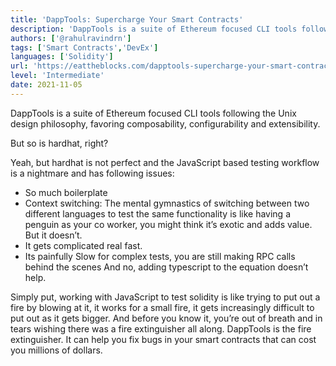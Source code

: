 ```yaml
---
title: 'DappTools: Supercharge Your Smart Contracts'
description: 'DappTools is a suite of Ethereum focused CLI tools following the Unix design philosophy, favoring composability, configurability and extensibility.'
authors: ['@rahulravindrn']
tags: ['Smart Contracts','DevEx']
languages: ['Solidity']
url: 'https://eattheblocks.com/dapptools-supercharge-your-smart-contracts/'
level: 'Intermediate'
date: 2021-11-05
---
```


DappTools is a suite of Ethereum focused CLI tools following the Unix design philosophy, favoring composability, configurability and extensibility.

But so is hardhat, right?

Yeah, but hardhat is not perfect and the JavaScript based testing workflow is a nightmare and has following issues:

- So much boilerplate
- Context switching: The mental gymnastics of switching between two different languages to test the same functionality is like having a penguin as your co worker, you might think it’s exotic and adds value. But it doesn’t.
- It gets complicated real fast.
- Its painfully Slow for complex tests, you are still making RPC calls behind the scenes And no, adding typescript to the equation doesn’t help.

Simply put, working with JavaScript to test solidity is like trying to put out a fire by blowing at it, it works for a small fire, it gets increasingly difficult to put out as it gets bigger. And before you know it, you’re out of breath and in tears wishing there was a fire extinguisher all along. DappTools is the fire extinguisher. It can help you fix bugs in your smart contracts that can cost you millions of dollars.